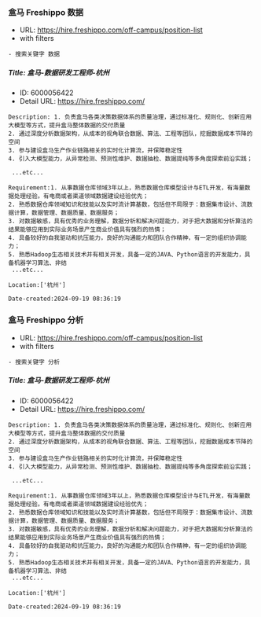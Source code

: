 ### 盒马 Freshippo 数据
* URL: https://hire.freshippo.com/off-campus/position-list
* with filters
```
- 搜索关键字 数据
```


##### Title: 盒马-数据研发工程师-杭州
* ID: 6000056422
* Detail URL: https://hire.freshippo.com/
```
Description: 1. 负责盒马各类决策数据体系的质量治理，通过标准化、规则化、创新应用大模型等方式，提升盒马整体数据的交付质量
2. 通过深度分析数据架构，从成本的视角联合数据、算法、工程等团队，挖掘数据成本节降的空间
3. 参与建设盒马生产作业链路相关的实时化计算流，并保障稳定性
4. 引入大模型能力，从异常检测、预测性维护、数据抽检、数据提纯等多角度探索前沿实践；

 ...etc...

Requirement:1. 从事数据仓库领域3年以上，熟悉数据仓库模型设计与ETL开发，有海量数据处理经验。有电商或者渠道领域数据建设经验优先；
2. 熟悉数据仓库领域知识和技能以及实时流计算基数，包括但不局限于：数据集市设计、流数据计算，数据管理、数据质量、数据服务；
3. 对数据敏感，具有优秀的业务理解，数据分析和解决问题能力，对于把大数据和分析算法的结果能够应用到实际业务场景产生商业价值具有强烈的热情；
4. 具备较好的自我驱动和抗压能力，良好的沟通能力和团队合作精神，有一定的组织协调能力；
5. 熟悉Hadoop生态相关技术并有相关开发，具备一定的JAVA、Python语言的开发能力，具备机器学习算法、非结
 ...etc...

Location:['杭州']

Date-created:2024-09-19 08:36:19
```


### 盒马 Freshippo 分析
* URL: https://hire.freshippo.com/off-campus/position-list
* with filters
```
- 搜索关键字 分析
```


##### Title: 盒马-数据研发工程师-杭州
* ID: 6000056422
* Detail URL: https://hire.freshippo.com/
```
Description: 1. 负责盒马各类决策数据体系的质量治理，通过标准化、规则化、创新应用大模型等方式，提升盒马整体数据的交付质量
2. 通过深度分析数据架构，从成本的视角联合数据、算法、工程等团队，挖掘数据成本节降的空间
3. 参与建设盒马生产作业链路相关的实时化计算流，并保障稳定性
4. 引入大模型能力，从异常检测、预测性维护、数据抽检、数据提纯等多角度探索前沿实践；

 ...etc...

Requirement:1. 从事数据仓库领域3年以上，熟悉数据仓库模型设计与ETL开发，有海量数据处理经验。有电商或者渠道领域数据建设经验优先；
2. 熟悉数据仓库领域知识和技能以及实时流计算基数，包括但不局限于：数据集市设计、流数据计算，数据管理、数据质量、数据服务；
3. 对数据敏感，具有优秀的业务理解，数据分析和解决问题能力，对于把大数据和分析算法的结果能够应用到实际业务场景产生商业价值具有强烈的热情；
4. 具备较好的自我驱动和抗压能力，良好的沟通能力和团队合作精神，有一定的组织协调能力；
5. 熟悉Hadoop生态相关技术并有相关开发，具备一定的JAVA、Python语言的开发能力，具备机器学习算法、非结
 ...etc...

Location:['杭州']

Date-created:2024-09-19 08:36:19
```
